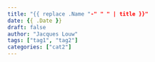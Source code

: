 ```yaml
---
title: "{{ replace .Name "-" " " | title }}"
date: {{ .Date }}
draft: false
author: "Jacques Louw"
tags: ["tag1", "tag2"]
categories: ["cat2"]
---
```

